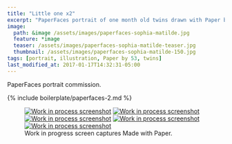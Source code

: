 ```yaml
---
title: "Little one x2"
excerpt: "PaperFaces portrait of one month old twins drawn with Paper by 53 on an iPad."
image: 
  path: &image /assets/images/paperfaces-sophia-matilde.jpg 
  feature: *image
  teaser: /assets/images/paperfaces-sophia-matilde-teaser.jpg
  thumbnail: /assets/images/paperfaces-sophia-matilde-150.jpg
tags: [portrait, illustration, Paper by 53, twins]
last_modified_at: 2017-01-17T14:32:31-05:00
---
```


PaperFaces portrait commission.

{% include boilerplate/paperfaces-2.md %}

<figure class="third">
	<a href="/assets/images/paperfaces-sophia-matilde-process-1-lg.jpg"><img src="/assets/images/paperfaces-sophia-matilde-process-1-600.jpg" alt="Work in process screenshot"></a>
	<a href="/assets/images/paperfaces-sophia-matilde-process-2-lg.jpg"><img src="/assets/images/paperfaces-sophia-matilde-process-2-600.jpg" alt="Work in process screenshot"></a>
	<a href="/assets/images/paperfaces-sophia-matilde-process-3-lg.jpg"><img src="/assets/images/paperfaces-sophia-matilde-process-3-600.jpg" alt="Work in process screenshot"></a>
	<a href="/assets/images/paperfaces-sophia-matilde-process-4-lg.jpg"><img src="/assets/images/paperfaces-sophia-matilde-process-4-600.jpg" alt="Work in process screenshot"></a>
	<a href="/assets/images/paperfaces-sophia-matilde-process-5-lg.jpg"><img src="/assets/images/paperfaces-sophia-matilde-process-5-600.jpg" alt="Work in process screenshot"></a>
	<figcaption>Work in progress screen captures Made with Paper.</figcaption>
</figure>
